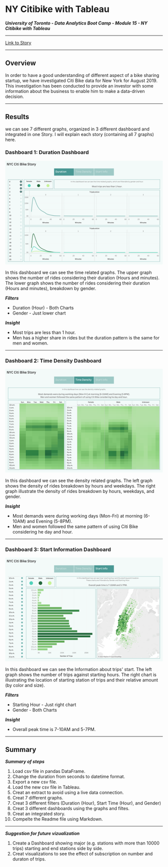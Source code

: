 # NY Citibike with Tableau

***University of Toronto - Data Analytics Boot Camp - Module 15 - NY Citibike with Tableau***

---

[Link to Story](https://public.tableau.com/app/profile/emad.soheili/viz/CitiBike-Aug2019/NYCCitiBikeStory?publish=yes)

---

## Overview

In order to have a good understanding of different aspect of a bike sharing startup, we have investigated Citi Bike data for New York for August 2019.
This investigation has been conducted to provide an investor with some information about the business to enable him to make a data-driven decision.

---

## Results

we can see 7 different graphs, organized in 3 different dashboard and integrated in one Story. I will explain each story (containing all 7 graphs) here.

### Dashboard 1: Duration Dashboard

![](Images/Dashboard1.png)

In this dashboard we can see the time related graphs.
The upper graph shows the number of rides considering their duration (Hours and minutes).
The lower graph shows the number of rides considering their duration (Hours and minutes), breakdown by gender.


***Filters***
* Duration (Hour) - Both Charts
* Gender - Just lower chart

***Insight***
  * Most trips are less than 1 hour.
  * Men has a higher share in rides but the duration pattern is the same for men and women.

---

### Dashboard 2: Time Density Dashboard

![](Images/Dashboard2.png)

In this dashboard we can see the density related graphs.
The left graph shows the density of rides breakdown by hours and weekdays.
The right graph illustrate the density of rides breakdown by hours, weekdays, and gender.

***Insight***
  * Most demands were during working days (Mon-Fri) at morning (6-10AM) and Evening (5-8PM).
  * Men and women followed the same pattern of using Citi Bike considering he day and hour.

---

### Dashboard 3: Start Information Dashboard

![](Images/Dashboard3.png)

In this dashboard we can see the Information about trips' start.
The left graph shows the number of trips against starting hours.
The right chart is illustrating the location of starting station of trips and their relative amount (by color and size).

***Filters***
* Starting Hour - Just right chart
* Gender - Both Charts

***Insight***
  * Overall peak time is 7-10AM and 5-7PM.

---

## Summary

***Summary of steps***
 1. Load csv file in pandas DataFrame.
 2. Change the duration from seconds to datetime format.
 3. Export a new csv file.
 4. Load the new csv file in Tableau.
 5. Creat an extract to avoid using a live data connection.
 6. Creat 7 different graphs.
 7. Creat 3 different filters (Duration (Hour), Start Time (Hour), and Gender)
 8. Creat 3 different dashboards using the graphs and filtes.
 9. Creat an integrated story.
 10. Compelte the Readme file using Markdown.

---

***Suggestion for future vizualization***
 1. Create a Dashboard showing major (e.g. stations with more than 10000 trips) starting and end stations side by side.
 2. Creat visualizations to see the effect of subscription on number and duraton of trips.
